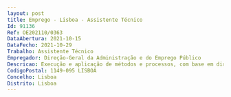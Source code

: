 ```yaml
--- 
layout: post
title: Emprego - Lisboa - Assistente Técnico
Id: 91136
Ref: OE202110/0363
DataAbertura: 2021-10-15
DataFecho: 2021-10-29
Trabalho: Assistente Técnico
Empregador: Direção-Geral da Administração e do Emprego Público
Descricao: Execução e aplicação de métodos e processos, com base em diretivas bem definidas, nas áreas de atuação instrumental, designadamente, no serviço de relações públicas e nos diversos domínios de intervenção da DGAEP, de acordo com as atribuições da entidade previstas no Decreto Regulamentar 27 2012, de 29 de Fevereiro, na sua redação atual.
CodigoPostal: 1149-095 LISBOA
Concelho: Lisboa
Distrito: Lisboa
--- 
```


